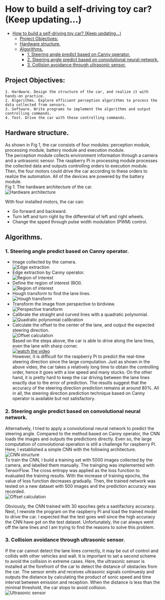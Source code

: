 # How to build a self-driving toy car? (Keep updating...)
- [How to build a self-driving toy car? (Keep updating...)](#how-to-build-a-self-driving-toy-car-keep-updating)
  - [Project Objectives:](#project-objectives)
  - [Hardware structure.](#hardware-structure)
  - [Algorithms.](#algorithms)
    - [1. Steering angle predict based on Canny operator.](#1-steering-angle-predict-based-on-canny-operator)
    - [2. Steering angle predict based on convolutional neural network.](#2-steering-angle-predict-based-on-convolutional-neural-network)
    - [3. Collision avoidance through ultrasonic sensor.](#3-collision-avoidance-through-ultrasonic-sensor)


## Project Objectives:  
    1. Hardware. Design the structure of the car, and realize it with hands-on practice.  
    2. Algorithms. Explore efficient perception algorithms to process the data collected from sensors.  
    3. Software. Write programs to implement the algorithms and output controlling commands.  
    4. Test. Drive the car with these controlling commands.  


## Hardware structure.  
As shown in Fig 1, the car consists of four modules: perception module, processing module, battery module and execution module.  
The perception module collects environment information through a camera and a untrasonic sensor. The raspberry Pi in processing module processes the collected data and outputs controlling orders to execution module. Then, the four motors could drive the car according to these orders to realize the automation. All of the devices are powered by the battery module.  
Fig 1. The hardware architecture of the car.  
![Hardware architecture](https://github.com/Key1994/self_driving_toy_car/blob/master/Graphs/Hardware%20architecture.png)

With four installed motors, the car can:  
* Go forward and backward.  
* Turn left and turn right by the differential of left and right wheels.  
* Change the spped through pulse width modulation (PWM) control.  


## Algorithms.  

### 1. Steering angle predict based on Canny operator.  

* Image collected by the camera.  
![Edge extraction](https://github.com/Key1994/self_driving_toy_car/blob/master/Graphs/Fig2.png)
* Edge extraction by Canny operator.  
![Region of interest](https://github.com/Key1994/self_driving_toy_car/blob/master/Graphs/Fig3.png)
* Define the region of interest (ROI).  
![Region of interest](https://github.com/Key1994/self_driving_toy_car/blob/master/Graphs/Fig4.png)
* Hough transform to find the lane lines.  
![Hough transform](https://github.com/Key1994/self_driving_toy_car/blob/master/Graphs/Fig9.png)
* Transform the image from perspective to birdview.  
![Perspective transform](https://github.com/Key1994/self_driving_toy_car/blob/master/Graphs/Fig5.png)
* Calibrate the straight and curved lines with a quadratic polynomial.  
![Quadratic polynomial calibration](https://github.com/Key1994/self_driving_toy_car/blob/master/Graphs/Fig6.png)
* Calculate the offset to the center of the lane, and output the expected steering direction.  
![Offset calculation](https://github.com/Key1994/self_driving_toy_car/blob/master/Graphs/Fig7.png)  
Based on the steps above, the car is able to drive along the lane lines, even the lane with sharp corner.  
[![watch the video](https://github.com/Key1994/self_driving_toy_car/blob/master/Graphs/Fig11.png)](https://www.youtube.com/watch?v=r_8ARWHHu6c&feature=youtu.be)  
However, it is difficult for the raspberry Pi to predict the real-time steering direction since the large computation. Just as shown in the above video, the car takes a relatively long time to obtain the controlling order, hence it goes with a low speed and many stucks. On the other hand, it is pretty hard to keep the car driving between the lane lines exactly due to the error of prediction. The results suggest that the accuracy of the steering direction prediction remains at around 80%. All in all, the steering direction prediction technique based on Canny operator is available but not satisfactory.  

### 2. Steering angle predict based on convolutional neural network.  

Alternatively, I tried to apply a convolutional neural network to predict the steering angle. Compared to the method based on Canny operator, the CNN loads the images and outputs the predictions directly. Even so, the large computation of convolutional operation is still a challenge for raspberry Pi. Here, I established a simple CNN with the following architecture.  
![CNN structure](https://github.com/Key1994/self_driving_toy_car/blob/master/Graphs/Fig12.png)  
To train the CNN, I build a training set with 5000 images collected by the camera, and labelled them manually. The trainging was implemented with TensorFlow. The cross entropy was applied as the loss function to evaluated the training results. With the increase of training epochs, the value of loss function decreases gradually. Then, the trained network was tested on a new dataset with 500 images and the prediction accuracy was recorded.  
![Offset calculation](https://github.com/Key1994/self_driving_toy_car/blob/master/Graphs/Fig8.png)  

Obviously, the CNN trained with 30 epoches gets a sastifactory accuracy. Next, I rewrote the program on the raspberry Pi and load the trained model to drive the car. I expected that the test goes well since the high accuracy the CNN have got on the test dataset. Unfortunately, the car always went off the lane lines and I am trying to find the reasons to solve this problem.   


### 3. Collision avoidance through ultrasonic sensor.
If the car cannot detect the lane lines correctly, it may be out of control and collids with other vehicles and wall. It is important to set a second scheme to avoid the collision in extreme cases. Here, the ultrasonic sensor is installed at the forefront of the car to detect the distance of obstacles from the car. The sensor emits and receives ultrasonic signals continuesly and outputs the distance by calculating the product of sonic speed and time interval between emission and reception. When the distance is less than the minimal threshold, the car stops to avoid collision.  
![Ultrasonic sensor](https://github.com/Key1994/self_driving_toy_car/blob/master/Graphs/Fig13.png) 
